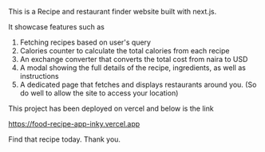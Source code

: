 This is a Recipe and restaurant finder website built with next.js.

It showcase features such as 
 1. Fetching recipes based on user's query
 2. Calories counter to calculate the total calories from each recipe
 3. An exchange converter that converts the total cost from naira to USD
 4. A modal showing the full details of the recipe, ingredients, as well as instructions
 5. A dedicated page that fetches and displays restaurants around you. (So do well to allow the site to access your location)

 This project has been deployed on vercel and below is the link

 https://food-recipe-app-inky.vercel.app

 Find that recipe today. Thank you.